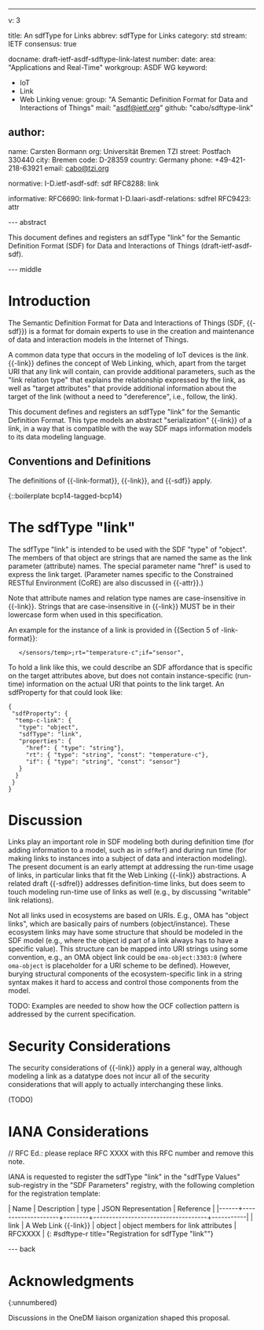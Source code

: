 ---
v: 3

title: An sdfType for Links
abbrev: sdfType for Links
category: std
stream: IETF
consensus: true

docname: draft-ietf-asdf-sdftype-link-latest
number:
date:
area: "Applications and Real-Time"
workgroup: ASDF WG
keyword:
 - IoT
 - Link
 - Web Linking
venue:
  group: "A Semantic Definition Format for Data and Interactions of Things"
  mail: "asdf@ietf.org"
  github: "cabo/sdftype-link"


author:
-
  name: Carsten Bormann
  org: Universität Bremen TZI
  street: Postfach 330440
  city: Bremen
  code: D-28359
  country: Germany
  phone: +49-421-218-63921
  email: cabo@tzi.org

normative:
  I-D.ietf-asdf-sdf: sdf
  RFC8288: link

informative:
  RFC6690: link-format
  I-D.laari-asdf-relations: sdfrel
  RFC9423: attr

--- abstract

This document defines and registers an sdfType "link" for the
Semantic Definition Format (SDF) for Data and Interactions of Things
(draft-ietf-asdf-sdf).

--- middle

# Introduction

The Semantic Definition Format for Data and Interactions of Things
(SDF, {{-sdf}}) is a format for domain experts to use in the creation
and maintenance of data and interaction models in the Internet of
Things.

A common data type that occurs in the modeling of IoT devices is the
*link*.
{{-link}} defines the concept of Web Linking, which, apart from the
target URI that any link will contain, can provide additional parameters, such
as the "link relation type" that explains the relationship expressed
by the link, as well as "target attributes" that provide additional
information about the target of the link (without a need to
"dereference", i.e., follow, the link).

This document defines and registers an sdfType "link" for the Semantic
Definition Format.
This type models an abstract "serialization" {{-link}} of a link, in a
way that is compatible with the way SDF maps information models to its
data modeling language.

## Conventions and Definitions

The definitions of {{-link-format}}, {{-link}}, and {{-sdf}} apply.

{::boilerplate bcp14-tagged-bcp14}

# The sdfType "link"

The sdfType "link" is intended to be used with the SDF "type" of "object".
The members of that object are strings that are named the same as the
link parameter (attribute) names.
The special parameter name "href" is used to express the link target.
(Parameter names specific to the Constrained RESTful Environment
(CoRE) are also discussed in {{-attr}}.)

Note that attribute names and relation type names are case-insensitive
in {{-link}}.
Strings that are case-insensitive in {{-link}} MUST be in their
lowercase form when used in this specification.

An example for the instance of a link is provided in {{Section 5 of -link-format}}:

~~~ link-format
   </sensors/temp>;rt="temperature-c";if="sensor",
~~~

To hold a link like this, we could describe an SDF affordance that is
specific on the target attributes above, but does not contain
instance-specific (run-time) information on the actual URI that points
to the link target.
An sdfProperty for that could look like:

~~~ sdf
{
 "sdfProperty": {
  "temp-c-link": {
   "type": "object",
   "sdfType": "link",
   "properties": {
     "href": { "type": "string"},
     "rt": { "type": "string", "const": "temperature-c"},
     "if": { "type": "string", "const": "sensor"}
   }
  }
 }
}
~~~

# Discussion

Links play an important role in SDF modeling both during definition
time (for adding information to a model, such as in `sdfRef`) and
during run time (for making links to instances into a subject of data
and interaction modeling).
The present document is an early attempt at addressing the run-time
usage of links, in particular links that fit the Web Linking {{-link}}
abstractions.
A related draft {{-sdfrel}} addresses definition-time links, but does
seem to touch modeling run-time use of links as well (e.g., by
discussing "writable" link relations).

Not all links used in ecosystems are based on URIs.
E.g., OMA has "object links", which are basically pairs of numbers (object/instance).
These ecosystem links may have some structure that should be modeled
in the SDF model (e.g., where the object id part of a link always has
to have a specific value).
This structure can be mapped into URI strings using some convention,
e.g., an OMA object link could be `oma-object:3303:0` (where
`oma-object` is placeholder for a URI scheme to be defined).
However, burying structural components of the ecosystem-specific link
in a string syntax makes it hard to access and control those
components from the model.

TODO: Examples are needed to show how the OCF collection pattern is
addressed by the current specification.

# Security Considerations

The security considerations of {{-link}} apply in a general way,
although modeling a link as a datatype does not incur all of the
security considerations that will apply to actually interchanging
these links.

(TODO)


# IANA Considerations

// RFC Ed.: please replace RFC XXXX with this RFC number and remove this note.

IANA is requested to register the sdfType "link" in the "sdfType Values" sub-registry in
the "SDF Parameters" registry, with the following completion for the
registration template:

| Name | Description        | type   | JSON Representation                | Reference |
|------+--------------------+--------+------------------------------------+-----------|
| link | A Web Link {{-link}} | object | object members for link attributes | RFCXXXX   |
{: #sdftype-r title="Registration for sdfType \"link\""}

--- back

# Acknowledgments
{:unnumbered}

Discussions in the OneDM liaison organization shaped this proposal.
